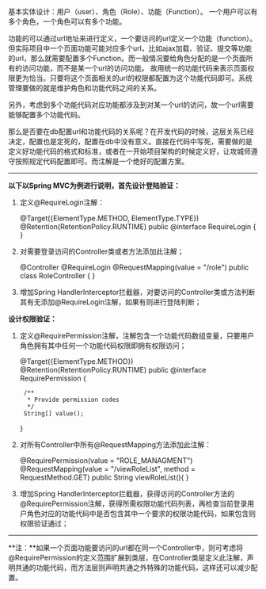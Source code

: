 <!---
markmeta_author: wongoo
markmeta_date: 2014-11-30 06:24:12
slug: annotation-auth
markmeta_title: 基于注解的权限验证方案
wordpress_id: 756
markmeta_categories: Experience
markmeta_tags: annotation,architecture,authentication,authorization,spring
-->

基本实体设计：用户（user）、角色（Role）、功能（Function）。 一个用户可以有多个角色，一个角色可以有多个功能。

功能的可以通过url地址来进行定义，一个要访问的url定义一个功能（function）。但实际项目中一个页面功能可能对应多个url，比如ajax加载、验证、提交等功能的url，那么就需要配置多个Function。而一般情况要给角色分配的是一个页面所有的访问功能，而不是某一个url的访问功能。 故用统一的功能代码来表示页面权限更为恰当。只要将这个页面相关的url的权限都配置为这个功能代码即可。系统管理要做的就是维护角色和功能代码之间的关系。

另外，考虑到多个功能代码对应功能都涉及到对某一个url的访问，故一个url需要能够配置多个功能代码。

那么是否要在db配置url和功能代码的关系呢？在开发代码的时候，这层关系已经决定，配置也是定死的，配置在db中没有意义。直接在代码中写死，需要做的是定义好功能代码的格式和标准，或者在一开始项目架构的时候定义好，让攻城师遵守按照规定代码配置即可。而注解是一个绝好的配置方案。


* * *


**以下以Spring MVC为例进行说明，首先设计登陆验证：**
1. 定义@RequireLogin注解：

    @Target({ElementType.METHOD, ElementType.TYPE})
    @Retention(RetentionPolicy.RUNTIME)
    public @interface RequireLogin {
    }

2. 对需要登录访问的Controller类或者方法添加此注解；

    @Controller
    @RequireLogin
    @RequestMapping(value = "/role")
    public class RoleController {
    }

3. 增加Spring HandlerInterceptor拦截器，对要访问的Controller类或方法判断其有无添加@RequireLogin注解，如果有则进行登陆判断；

**设计权限验证：**
1. 定义@RequirePermission注解，注解包含一个功能代码数组变量，只要用户角色拥有其中任何一个功能代码权限即拥有权限访问；

    @Target({ElementType.METHOD})
    @Retention(RetentionPolicy.RUNTIME)
    public @interface RequirePermission {
    
        /**
         * Provide permission codes
         */
        String[] value();
    
    }

2. 对所有Controller中所有@RequestMapping方法添加此注解：

    @RequirePermission(value = "ROLE_MANAGMENT")
    @RequestMapping(value = "/viewRoleList", method = RequestMethod.GET)
    public String viewRoleList(){
    }

3. 增加Spring HandlerInterceptor拦截器，获得访问的Controller方法的@RequirePermission注解，获得所需权限功能代码列表，再检查当前登录用户角色对应的功能代码中是否包含其中一个要求的权限功能代码，如果包含则权限验证通过；


* * *


**注：**如果一个页面功能要访问的url都在同一个Controller中，则可考虑将@RequirePermission的定义范围扩展到类层，在Controller类层定义此注解，声明共通的功能代码，而方法层则声明共通之外特殊的功能代码，这样还可以减少配置。
